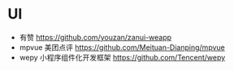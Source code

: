 # UI

- 有赞 <https://github.com/youzan/zanui-weapp>
- mpvue 美团点评 <https://github.com/Meituan-Dianping/mpvue>
- wepy 小程序组件化开发框架  https://github.com/Tencent/wepy
